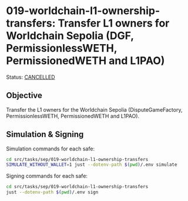 # 019-worldchain-l1-ownership-transfers: Transfer L1 owners for Worldchain Sepolia (DGF, PermissionlessWETH, PermissionedWETH and L1PAO)

Status: [CANCELLED]()

## Objective

Transfer the L1 owners for the Worldchain Sepolia (DisputeGameFactory, PermissionlessWETH, PermissionedWETH and L1PAO).

## Simulation & Signing

Simulation commands for each safe:
```bash
cd src/tasks/sep/019-worldchain-l1-ownership-transfers
SIMULATE_WITHOUT_WALLET=1 just --dotenv-path $(pwd)/.env simulate
```

Signing commands for each safe:
```bash
cd src/tasks/sep/019-worldchain-l1-ownership-transfers
just --dotenv-path $(pwd)/.env sign
```
